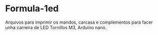 # Formula-1ed
Arquivos para imprimir os mandos, carcasa e complementos para facer unha carreira de LED
Tornillos M3, Arduino nano.
